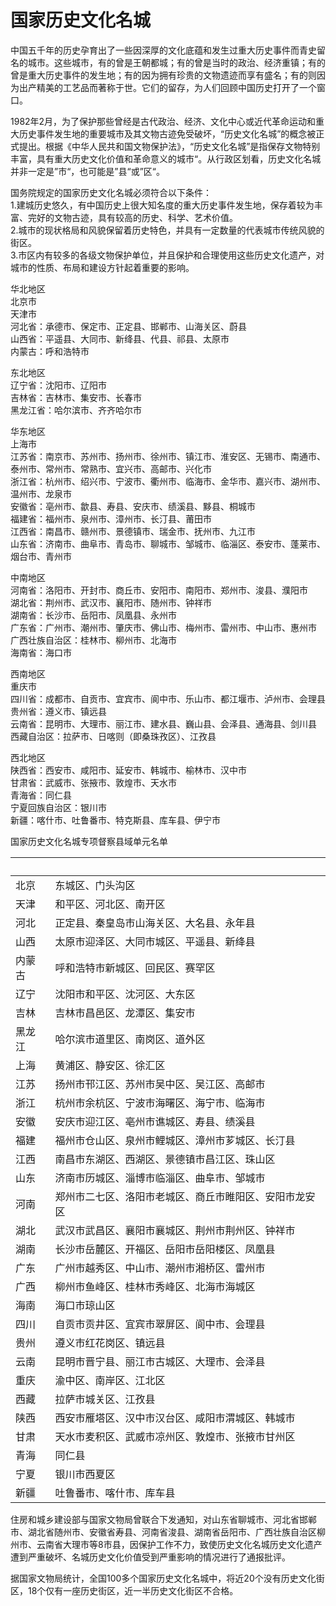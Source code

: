 # 国家历史文化名城  

中国五千年的历史孕育出了一些因深厚的文化底蕴和发生过重大历史事件而青史留名的城市。这些城市，有的曾是王朝都城；有的曾是当时的政治、经济重镇；有的曾是重大历史事件的发生地；有的因为拥有珍贵的文物遗迹而享有盛名；有的则因为出产精美的工艺品而著称于世。它们的留存，为人们回顾中国历史打开了一个窗口。  

1982年2月，为了保护那些曾经是古代政治、经济、文化中心或近代革命运动和重大历史事件发生地的重要城市及其文物古迹免受破坏，“历史文化名城”的概念被正式提出。根据《中华人民共和国文物保护法》，“历史文化名城”是指保存文物特别丰富，具有重大历史文化价值和革命意义的城市“。从行政区划看，历史文化名城并非一定是”市“，也可能是”县“或”区“。  

国务院规定的国家历史文化名城必须符合以下条件：  
1.建城历史悠久，有中国历史上很大知名度的重大历史事件发生地，保存着较为丰富、完好的文物古迹，具有较高的历史、科学、艺术价值。  
2.城市的现状格局和风貌保留着历史特色，并具有一定数量的代表城市传统风貌的街区。  
3.市区内有较多的各级文物保护单位，并且保护和合理使用这些历史文化遗产，对城市的性质、布局和建设方针起着重要的影响。  

华北地区  
北京市  
天津市  
河北省：承德市、保定市、正定县、邯郸市、山海关区、蔚县  
山西省：平遥县、大同市、新绛县、代县、祁县、太原市  
内蒙古：呼和浩特市  

东北地区  
辽宁省：沈阳市、辽阳市  
吉林省：吉林市、集安市、长春市  
黑龙江省：哈尔滨市、齐齐哈尔市  

华东地区  
上海市  
江苏省：南京市、苏州市、扬州市、徐州市、镇江市、淮安区、无锡市、南通市、泰州市、常州市、常熟市、宜兴市、高邮市、兴化市  
浙江省：杭州市、绍兴市、宁波市、衢州市、临海市、金华市、嘉兴市、湖州市、温州市、龙泉市  
安徽省：亳州市、歙县、寿县、安庆市、绩溪县、黟县、桐城市  
福建省：福州市、泉州市、漳州市、长汀县、莆田市  
江西省：南昌市、赣州市、景德镇市、瑞金市、抚州市、九江市  
山东省：济南市、曲阜市、青岛市、聊城市、邹城市、临淄区、泰安市、蓬莱市、烟台市、青州市  

中南地区  
河南省：洛阳市、开封市、商丘市、安阳市、南阳市、郑州市、浚县、濮阳市  
湖北省：荆州市、武汉市、襄阳市、随州市、钟祥市  
湖南省：长沙市、岳阳市、凤凰县、永州市  
广东省：广州市、潮州市、肇庆市、佛山市、梅州市、雷州市、中山市、惠州市  
广西壮族自治区：桂林市、柳州市、北海市  
海南省：海口市  

西南地区  
重庆市  
四川省：成都市、自贡市、宜宾市、阆中市、乐山市、都江堰市、泸州市、会理县  
贵州省：遵义市、镇远县  
云南省：昆明市、大理市、丽江市、建水县、巍山县、会泽县、通海县、剑川县  
西藏自治区：拉萨市、日喀则（即桑珠孜区）、江孜县  

西北地区  
陕西省：西安市、咸阳市、延安市、韩城市、榆林市、汉中市  
甘肃省：武威市、张掖市、敦煌市、天水市  
青海省：同仁县  
宁夏回族自治区：银川市  
新疆：喀什市、吐鲁番市、特克斯县、库车县、伊宁市  

国家历史文化名城专项督察县域单元名单  

| <br> | <br> |  
| --- | --- |  
| 北京 | 东城区、门头沟区 |  
| 天津 | 和平区、河北区、南开区 |  
| 河北 | 正定县、秦皇岛市山海关区、大名县、永年县 |  
| 山西 | 太原市迎泽区、大同市城区、平遥县、新绛县 |  
| 内蒙古 | 呼和浩特市新城区、回民区、赛罕区 |  
| 辽宁 | 沈阳市和平区、沈河区、大东区 |  
| 吉林 | 吉林市昌邑区、龙潭区、集安市 |  
| 黑龙江 | 哈尔滨市道里区、南岗区、道外区 |  
| 上海 | 黄浦区、静安区、徐汇区 |  
| 江苏 | 扬州市邗江区、苏州市吴中区、吴江区、高邮市 |  
| 浙江 | 杭州市余杭区、宁波市海曙区、海宁市、临海市 |  
| 安徽 | 安庆市迎江区、亳州市谯城区、寿县、绩溪县 |  
| 福建 | 福州市仓山区、泉州市鲤城区、漳州市芗城区、长汀县 |  
| 江西 | 南昌市东湖区、西湖区、景德镇市昌江区、珠山区 |  
| 山东 | 济南市历城区、淄博市临淄区、曲阜市、邹城市 |  
| 河南 | 郑州市二七区、洛阳市老城区、商丘市睢阳区、安阳市龙安区 |  
| 湖北 | 武汉市武昌区、襄阳市襄城区、荆州市荆州区、钟祥市 |  
| 湖南 | 长沙市岳麓区、开福区、岳阳市岳阳楼区、凤凰县 |  
| 广东 | 广州市越秀区、中山市、潮州市湘桥区、雷州市 |  
| 广西 | 柳州市鱼峰区、桂林市秀峰区、北海市海城区 |  
| 海南 | 海口市琼山区 |  
| 四川 | 自贡市贡井区、宜宾市翠屏区、阆中市、会理县 |  
| 贵州 | 遵义市红花岗区、镇远县 |  
| 云南 | 昆明市晋宁县、丽江市古城区、大理市、会泽县 |  
| 重庆 | 渝中区、南岸区、江北区 |  
| 西藏 | 拉萨市城关区、江孜县 |  
| 陕西 | 西安市雁塔区、汉中市汉台区、咸阳市渭城区、韩城市 |  
| 甘肃 | 天水市麦积区、武威市凉州区、敦煌市、张掖市甘州区 |  
| 青海 | 同仁县 |  
| 宁夏 | 银川市西夏区 |  
| 新疆 | 吐鲁番市、喀什市、库车县 |  

住房和城乡建设部与国家文物局曾联合下发通知，对山东省聊城市、河北省邯郸市、湖北省随州市、安徽省寿县、河南省浚县、湖南省岳阳市、广西壮族自治区柳州市、云南省大理市等8市县，因保护工作不力，致使历史文化名城历史文化遗产遭到严重破坏、名城历史文化价值受到严重影响的情况进行了通报批评。  

据国家文物局统计，全国100多个国家历史文化名城中，将近20个没有历史文化街区，18个仅有一座历史街区，近一半历史文化街区不合格。  
<!-- Last processed: 2025-08-11 04:38:03 -->
